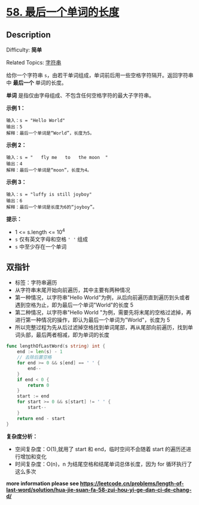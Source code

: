 # [58. 最后一个单词的长度](https://leetcode.cn/problems/length-of-last-word/)

## Description

Difficulty: **简单**

Related Topics: [字符串](https://leetcode.cn/tag/string/)

给你一个字符串 `s`，由若干单词组成，单词前后用一些空格字符隔开。返回字符串中 **最后一个** 单词的长度。

**单词** 是指仅由字母组成、不包含任何空格字符的最大子字符串。

**示例 1：**

```
输入：s = "Hello World"
输出：5
解释：最后一个单词是“World”，长度为5。
```

**示例 2：**

```
输入：s = "   fly me   to   the moon  "
输出：4
解释：最后一个单词是“moon”，长度为4。
```

**示例 3：**

```
输入：s = "luffy is still joyboy"
输出：6
解释：最后一个单词是长度为6的“joyboy”。
```

**提示：**

- 1 <= s.length <= 10<sup>4</sup>
- `s` 仅有英文字母和空格 `' '` 组成
- `s` 中至少存在一个单词

## 双指针

- 标签：字符串遍历
- 从字符串末尾开始向前遍历，其中主要有两种情况
- 第一种情况，以字符串"Hello World"为例，从后向前遍历直到遍历到头或者遇到空格为止，即为最后一个单词"World"的长度 5
- 第二种情况，以字符串"Hello World "为例，需要先将末尾的空格过滤掉，再进行第一种情况的操作，即认为最后一个单词为"World"，长度为 5
- 所以完整过程为先从后过滤掉空格找到单词尾部，再从尾部向前遍历，找到单词头部，最后两者相减，即为单词的长度

```go
func lengthOfLastWord(s string) int {
	end := len(s) - 1
	// 去除后置空格
	for end >= 0 && s[end] == ' ' {
		end--
	}
	if end < 0 {
		return 0
	}
	start := end
	for start >= 0 && s[start] != ' ' {
		start--
	}
	return end - start
}

```

**复杂度分析：**

- 空间复杂度：O(1),就用了 start 和 end，临时空间不会随着 start 的遍历还进行增加和变化
- 时间复杂度：O(n)，n 为结尾空格和结尾单词总体长度，因为 for 循环执行了这么多次

**more information please see <https://leetcode.cn/problems/length-of-last-word/solution/hua-jie-suan-fa-58-zui-hou-yi-ge-dan-ci-de-chang-d/>**
